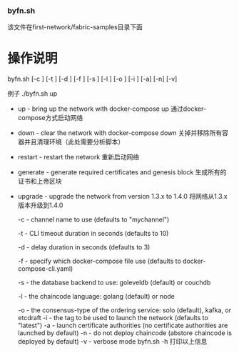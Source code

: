 ### byfn.sh

该文件在first-network/fabric-samples目录下面



# 操作说明

byfn.sh <mode> [-c <channel name>] [-t <timeout>] [-d <delay>] [-f <docker-compose-file>] [-s <dbtype>] [-l <language>] [-o <consensus-type>] [-i <imagetag>] [-a] [-n] [-v] 

<mode>  例子 ./byfn.sh up 

- up - bring up the network with docker-compose up 通过docker-compose方式启动网络

- down - clear the network with docker-compose down   关掉并移除所有容器并且清理环境（此处需要分析脚本）

- restart - restart the network   重新启动网络

- generate - generate required certificates and genesis block 生成所有的证书和上帝区块

- upgrade  - upgrade the network from version 1.3.x to 1.4.0 将网络从1.3.x版本升级到1.4.0


  -c <channel name> - channel name to use (defaults to \"mychannel\")

  -t <timeout> - CLI timeout duration in seconds (defaults to 10)

  -d <delay> - delay duration in seconds (defaults to 3)

  -f <docker-compose-file> - specify which docker-compose file use (defaults to docker-compose-cli.yaml)

  -s <dbtype> - the database backend to use: goleveldb (default) or couchdb

  -l <language> - the chaincode language: golang (default) or node
  
  -o <consensus-type> - the consensus-type of the ordering service: solo (default), kafka, or etcdraft
  -i <imagetag> - the tag to be used to launch the network (defaults to \"latest\")
  -a - launch certificate authorities (no certificate authorities are launched by default)
  -n - do not deploy chaincode (abstore chaincode is deployed by default)
  -v - verbose mode
byfn.sh -h 打印以上信息
